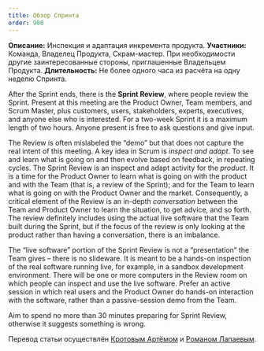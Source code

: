 ```yaml
---
title: Обзор Спринта
order: 900
---
```


**Описание:** Инспекция и адаптация инкремента продукта.
**Участники:** Команда, Владелец Продукта, Скрам-мастер. При необходимости другие заинтересованные стороны, приглашенные Владельцем Продукта.
**Длительность:** Не более одного часа из расчёта на одну неделю Спринта.

After the Sprint ends, there is the **Sprint Review**, where people review the Sprint. Present at this meeting are the Product Owner, Team members, and Scrum Master, plus customers, users,  stakeholders, experts, executives, and anyone else who is interested. For a two-week Sprint it is a maximum length of two hours. Anyone present is free to ask questions and give input.

The Review is often mislabeled the “demo” but that does not capture the real intent of this meeting. A key idea in Scrum is *inspect and adapt*. To see and learn what is going on and then evolve based on feedback, in repeating cycles. The Sprint Review is an inspect and adapt activity for the *product*. It is a time for the Product Owner to learn what is going on with the product and with the Team (that is, a review of the Sprint); and for the Team to learn what is going on with the Product Owner and the market. Consequently, a critical element of the Review is an in-depth *conversation* between the Team and Product Owner to learn the situation, to get advice, and so forth. The review definitely includes using the actual live software that the Team built during the Sprint, but if the focus of the review is only looking at the product rather than having a conversation, there is an imbalance.

The “live software” portion of the Sprint Review is not a “presentation” the Team gives – there is no slideware. It is meant to be a hands-on inspection of the real software running live, for example, in a sandbox development environment. There will be one or more computers in the Review room on which people can inspect and use the live software. Prefer an active session in which real users and the Product Owner do hands-on interaction with the software, rather than a passive-session demo from the Team.

Aim to spend no more than 30 minutes preparing for Sprint Review, otherwise it suggests something is wrong.

Перевод статьи осуществлён [Кротовым Артёмом](https://www.facebook.com/artem.v.krotov) и [Романом Лапаевым](https://www.linkedin.com/in/romanlapaev).
